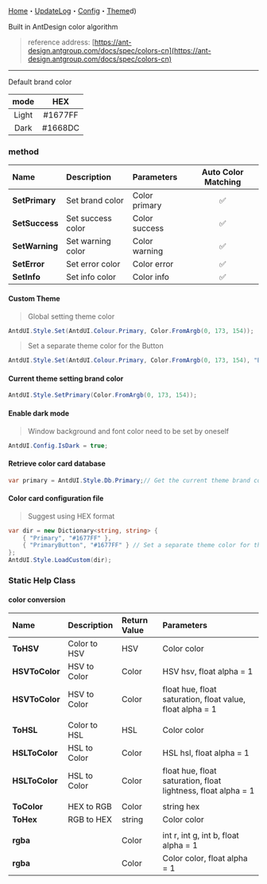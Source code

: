 ﻿[Home](Home.md)・[UpdateLog](UpdateLog.md)・[Config](Config.md)・[Theme](Theme.md)d)

Built in AntDesign color algorithm

> reference address: [https://ant-design.antgroup.com/docs/spec/colors-cn](https://ant-design.antgroup.com/docs/spec/colors-cn)

---

Default brand color

mode|HEX|
:--:|:--:|
Light|#1677FF|
Dark|#1668DC|

### method

Name | Description | Parameters | Auto Color Matching |
:--|:--|:--|:--:|
**SetPrimary** | Set brand color | Color primary |✅|
**SetSuccess** | Set success color | Color success |✅|
**SetWarning** | Set warning color | Color warning |✅|
**SetError** | Set error color | Color error |✅|
**SetInfo** | Set info color | Color info |✅|


#### Custom Theme

> Global setting theme color

``` csharp
AntdUI.Style.Set(AntdUI.Colour.Primary, Color.FromArgb(0, 173, 154));
```

> Set a separate theme color for the Button

``` csharp
AntdUI.Style.Set(AntdUI.Colour.Primary, Color.FromArgb(0, 173, 154), "Button");
```

#### Current theme setting brand color

``` csharp
AntdUI.Style.SetPrimary(Color.FromArgb(0, 173, 154));
```

#### Enable dark mode

> Window background and font color need to be set by oneself

``` csharp
AntdUI.Config.IsDark = true;
```

#### Retrieve color card database

``` csharp
var primary = AntdUI.Style.Db.Primary;// Get the current theme brand color
```

#### Color card configuration file

> Suggest using HEX format

``` csharp
var dir = new Dictionary<string, string> {
    { "Primary", "#1677FF" },
    { "PrimaryButton", "#1677FF" } // Set a separate theme color for the Button
};
AntdUI.Style.LoadCustom(dir);
```


### Static Help Class

#### color conversion

Name | Description | Return Value | Parameters |
:--|:--|:--|:--|
**ToHSV** | Color to HSV | HSV | Color color |
**HSVToColor** | HSV to Color | Color | HSV hsv, float alpha = 1 |
**HSVToColor** | HSV to Color | Color | float hue, float saturation, float value, float alpha = 1 |
||||
**ToHSL** | Color to HSL | HSL | Color color |
**HSLToColor** | HSL to Color | Color | HSL hsl, float alpha = 1 |
**HSLToColor** | HSL to Color | Color | float hue, float saturation, float lightness, float alpha = 1 |
||||
**ToColor** | HEX to RGB | Color | string hex |
**ToHex** | RGB to HEX | string | Color color |
||||
**rgba** | | Color | int r, int g, int b, float alpha = 1 |
**rgba** | | Color | Color color, float alpha = 1 |